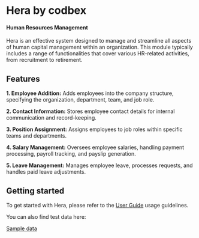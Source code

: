 # Hera by codbex

#### Human Resources Management

Hera is an effective system designed to manage and streamline all aspects of human capital management within an organization. This module typically includes a range of functionalities that cover various HR-related activities, from recruitment to retirement.

## Features
**1. Employee Addition:** Adds employees into the company structure, specifying the organization, department, team, and job role.

**2. Contact Information:** Stores employee contact details for internal communication and record-keeping.

**3. Position Assignment:** Assigns employees to job roles within specific teams and departments.

**4. Salary Management:** Oversees employee salaries, handling payment processing, payroll tracking, and payslip generation.

**5. Leave Management:** Manages employee leave, processes requests, and handles paid leave adjustments.

## Getting started

To get started with Hera, please refer to the [User Guide](https://github.com/codbex/codbex-hera-dashboard/wiki/User-Guide) usage guidelines.

You can also find test data here:

[Sample data](https://github.com/codbex/codbex-hera-data-sample)

